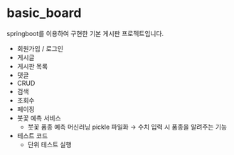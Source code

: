 # basic_board
springboot를 이용하여 구현한 기본 게시판 프로젝트입니다.

- 회원가입 / 로그인
- 게시글
- 게시판 목록
- 댓글
- CRUD
- 검색
- 조회수
- 페이징
- 붓꽃 예측 서비스
    - 붓꽃 품종 예측 머신러닝 pickle 파일화 → 수치 입력 시 품종을 알려주는 기능
- 테스트 코드
    - 단위 테스트 실행
